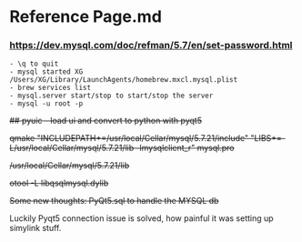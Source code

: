# Reference Page.md

### https://dev.mysql.com/doc/refman/5.7/en/set-password.html
~~~ 
- \q to quit
- mysql started XG   /Users/XG/Library/LaunchAgents/homebrew.mxcl.mysql.plist
- brew services list
- mysql.server start/stop to start/stop the server
- mysql -u root -p
~~~




<del> 
## pyuic
- load ui and convert to python with pyqt5

qmake "INCLUDEPATH+=/usr/local/Cellar/mysql/5.7.21/include" "LIBS+=-L/usr/local/Cellar/mysql/5.7.21/lib -lmysqlclient_r" mysql.pro

/usr/local/Cellar/mysql/5.7.21/lib

otool -L libqsqlmysql.dylib



</del>



<del> Some new thoughts: PyQt5.sql to handle the MYSQL db </del> 

Luckily Pyqt5 connection issue is solved, how painful it was setting up simylink stuff.